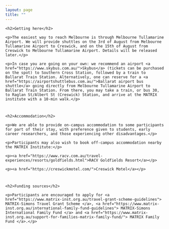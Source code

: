 ```yaml
---
layout: page
title: ""
---
```

<body>
<article>
    
<div style="margin-bottom: 40px;">

    <h2>Getting here</h2>
    
    <p>The easiest way to reach Melbourne is through Melbourne Tullamarine Airport. We will provide shuttles on the 3rd of August from Melbourne Tullamarine Airport to Creswick, and on the 15th of August from Creswick to Melbourne Tullamarine Airport. Details will be released later.</p>
    
    <p>In case you are going on your own: we recommend an airport <a href="https://www.skybus.com.au/">Skybus</a> (tickets can be purchased on the spot) to Southern Cross Station, followed by a train to Ballarat Train Station. Alternatively, one can reserve for a <a href="https://airportshuttlebus.com.au/">Ballarat airport bus shuttle</a> going directly from Melbourne Tullamarine Airport to Ballarat Train Station. From there, you may take a train, or bus 30, to Raglan St/Albert St (Creswick) Station, and arrive at the MATRIX institute with a 10-min walk.</p> 
    
    

</div>

<div style="margin-bottom: 40px;">

    <h2>Accommodation</h2>

    <p>We are able to provide on-campus accommodation to some participants for part of their stay, with preference given to students, early career researchers, and those experiencing other disadvantages.</p> 
    
    <p>Participants may also wish to book off-campus accommodation nearby the MATRIX Institute:</p>

    <p><a href="https://www.racv.com.au/travel-experiences/resorts/goldfields.html">RACV Goldfields Resort</a></p>

    <p><a href="https://creswickmotel.com/">Creswick Motel</a></p>

</div>

<div style="margin-bottom: 40px;">

    <h2>Funding sources</h2>

    <p>Participants are encouraged to apply for <a href="https://www.matrix-inst.org.au/travel-grant-scheme-guidelines"> MATRIX-Simons Travel Grant Scheme </a>, <a href="https://www.matrix-inst.org.au/international-family-fund-guidelines"> MATRIX-Simons International Family Fund </a> and <a href="https://www.matrix-inst.org.au/support-for-families-matrix-family-fund/"> MATRIX Family Fund </a>.</p>

</div>

</article>
</body>
